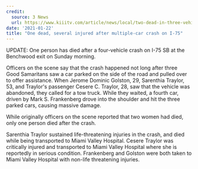 ```yaml
---
credit:
  source: 3 News
  url: https://www.kiiitv.com/article/news/local/two-dead-in-three-vehicle-crash-in-jim-wells-county/503-652fa77e-0e28-4d78-9952-0787644adbe8
date: '2021-01-22'
title: "One dead, several injured after multiple-car crash on I-75"
---
```

UPDATE: One person has died after a four-vehicle crash on I-75 SB at the Benchwood exit on Sunday morning.

Officers on the scene say that the crash happened not long after three Good Samaritans saw a car parked on the side of the road and pulled over to offer assistance. When Jerome Dominic Golston, 29, Sarenthia Traylor, 53, and Traylor's passenger Cesere C. Traylor, 28, saw that the vehicle was abandoned, they called for a tow truck. While they waited, a fourth car, driven by Mark S. Frankenberg drove into the shoulder and hit the three parked cars, causing massive damage.

While originally officers on the scene reported that two women had died, only one person died after the crash.

Sarenthia Traylor sustained life-threatening injuries in the crash, and died while being transported to Miami Valley Hospital. Cesere Traylor was critically injured and transported to Miami Valley Hospital where she is reportedly in serious condition. Frankenberg and Golston were both taken to Miami Valley Hospital with non-life threatening injuries.
